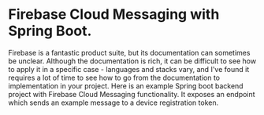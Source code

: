 # Firebase Cloud Messaging with Spring Boot.
Firebase is a fantastic product suite, but its documentation can sometimes be unclear. Although the documentation is rich, it can be difficult to see how to apply it in a specific case - languages and stacks vary, and I've found it requires a lot of time to see how to go from the documentation to implementation in your project.
Here is an example Spring boot backend project with Firebase Cloud Messaging functionality. It exposes an endpoint which sends an example message to a device registration token.

